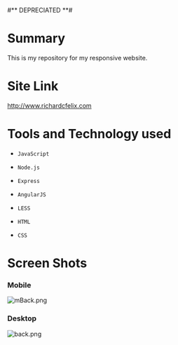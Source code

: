 #** DEPRECIATED **#

# Summary #
This is my repository for my responsive website. 

# Site Link #

http://www.richardcfelix.com

# Tools and Technology used #

*     JavaScript
*     Node.js
*     Express
*     AngularJS
*     LESS
*     HTML
*     CSS

# Screen Shots #
### Mobile ###
![mBack.png](https://bitbucket.org/repo/AA9G7b/images/2259327261-mBack.png)

### Desktop ###
![back.png](https://bitbucket.org/repo/AA9G7b/images/3024318750-back.png)